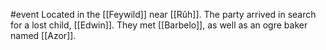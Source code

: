 #event 
Located in the [[Feywild]] near [[Rûh]]. The party arrived in search for a lost child, [[Edwin]]. They met [[Barbelo]], as well as an ogre baker named [[Azor]].